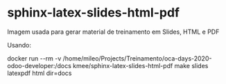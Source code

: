 # sphinx-latex-slides-html-pdf
Imagem usada para gerar material de treinamento em Slides, HTML e PDF

Usando:

docker run --rm -v /home/mileo/Projects/Treinamento/oca-days-2020-odoo-developer:/docs kmee/sphinx-latex-slides-html-pdf  make slides latexpdf html dir=docs
